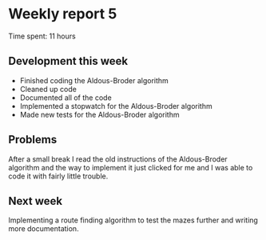 # Weekly report 5

Time spent: 11 hours

## Development this week

- Finished coding the Aldous-Broder algorithm
- Cleaned up code
- Documented all of the code
- Implemented a stopwatch for the Aldous-Broder algorithm
- Made new tests for the Aldous-Broder algorithm

## Problems

After a small break I read the old instructions of the Aldous-Broder algorithm and the way to implement it just clicked for me and I was able to code it with fairly little trouble.

## Next week

Implementing a route finding algorithm to test the mazes further and writing more documentation.
